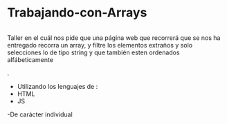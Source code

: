 # Trabajando-con-Arrays
<img>
<p> Taller en el cuál nos pide que una página web que recorrerá que se nos ha entregado recorra un array, y filtre los elementos extraños y solo selecciones lo de tipo string y que también esten ordenados alfábeticamente</p>.
<ul>
 <li>Utilizando los lenguajes de :</li>
   <li>HTML</li>
   <li>JS</li>
</ul>
<p></p>
<p></p>
<p>-De carácter individual</p>
